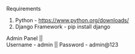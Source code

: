 Requirements

1. Python - https://www.python.org/downloads/
2. Django Framework - pip install django

Admin Panel ||  
Username - admin ||
Password - admin@123
